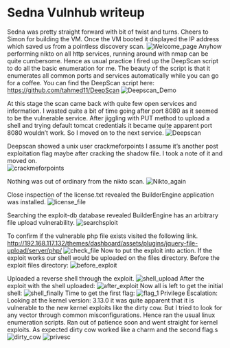 # Sedna Vulnhub writeup
Sedna was pretty straight forward with bit of twist and turns. Cheers to Simon for building the VM. 
Once the VM booted it displayed the IP address which saved us from a pointless discovery scan. 
 ![Welcome_page](/img/1.png)
Anyhow performing nikto on all http services, running around with nmap can be quite cumbersome. Hence as usual practice I fired up the DeepScan script to do all the basic enumeration for me. The beauty of the script is that it enumerates all common ports and services automatically while you can go for a coffee. You can find the DeepScan script here: https://github.com/tahmed11/DeepScan 
 ![Deepscan_Demo](/img/2.png)
 
At this stage the scan came back with quite few open services and information. I wasted quite a bit of time going after port 8080 as it seemed to be the vulnerable service. After jiggling with PUT method to upload a shell and trying default tomcat credentials it became quite apparent port 8080 wouldn’t work. So I moved on to the next service. 
  ![Deepscan](/img/3.png)
  
Deepscan showed a unix user crackmeforpoints I assume it’s another post exploitation flag maybe after cracking the shadow file. I took a note of it and moved on.  
 ![crackmeforpoints](/img/4.png)
 
 Nothing was out of ordinary from the nikto scan. 
 ![Nikto_again](/img/5.png)
 
Close inspection of the license.txt revealed the BuilderEngine application was installed. 
 ![license_file](/img/6.png)
 
Searching the exploit-db database revealed BuilderEngine has an arbitrary file upload vulnerability. 
![searchsploit](/img/7.png)

To confirm if the vulnerable php file exists visited the following link. http://192.168.117.132/themes/dashboard/assets/plugins/jquery-file-upload/server/php/ 
![check_file](/img/8.png)
Now to put the exploit into action. If the exploit works our shell would be uploaded on the files directory. Before the exploit files directory: 
![before_exploit](/img/9.png)

Uploaded a reverse shell through the exploit. 
 ![shell_upload](/img/10.png)
After the exploit with the shell uploaded: 
  ![after_exploit](/img/11.png)
Now all is left to get the initial shell:
  ![shell_finally](/img/12.png)
Time to get the first flag:
   ![flag_1](/img/13.png)
Privilege Escalation:
Looking at the kernel version: 3.13.0 it was quite apparent that it is vulnerable to the new kernel exploits like the dirty cow. But I tried to look for any vector through common misconfigurations. Hence ran the usual linux enumeration scripts. Ran out of patience soon and went straight for kernel exploits.  As expected dirty cow worked like a charm and the second flag.s
  ![dirty_cow](/img/14.png)
   ![privesc](/img/15.png)
